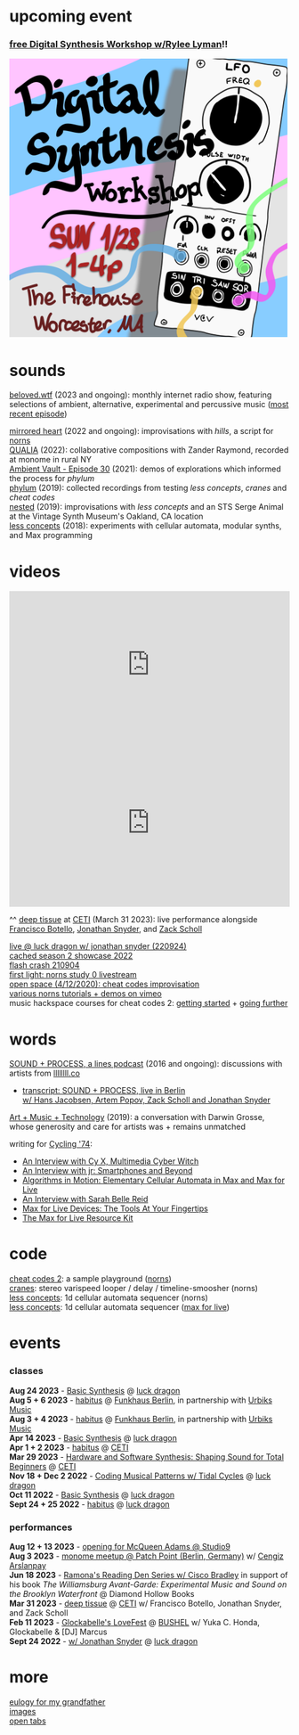 # upcoming event

### [free Digital Synthesis Workshop w/Rylee Lyman](/firehouse.html)!!

<a href="/firehouse.html"><img src="/images/digitalsynthesis-firehouse.png" alt="flyer for Digital Synthesis Workshop" width="500"/></a>  

# sounds

[beloved.wtf](/beloved) (2023 and ongoing): monthly internet radio show, featuring selections of ambient, alternative, experimental and percussive music ([most recent episode](/beloved/230820.html))

[mirrored heart](https://dndrks.bandcamp.com/album/mirrored-heart) (2022 and ongoing): improvisations with *hills*, a script for [norns](https://monome.org/docs/norns)  
[QUALIA](https://cachedmedia.bandcamp.com/album/qualia) (2022): collaborative compositions with Zander Raymond, recorded at monome in rural NY  
[Ambient Vault - Episode 30](https://embed.podcasts.apple.com/us/podcast/episode-30-dan-derks/id1478532016?i=1000517679364) (2021): demos of explorations which informed the process for *phylum*  
[phylum](https://dndrks.bandcamp.com/album/phylum) (2019): collected recordings from testing *less concepts*, *cranes* and *cheat codes*  
[nested](https://dndrks.bandcamp.com/album/nested) (2019): improvisations with *less concepts* and an STS Serge Animal at the Vintage Synth Museum's Oakland, CA location  
[less concepts](https://dndrks.bandcamp.com/album/less-concepts) (2018): experiments with cellular automata, modular synths, and Max programming

# videos

<style>.embed-container { position: relative; padding-bottom: 56.25%; height: 0; overflow: hidden; max-width: 100%; } .embed-container iframe, .embed-container object, .embed-container embed { position: absolute; top: 0; left: 0; width: 100%; height: 100%; }</style><div class='embed-container'><iframe src='https://www.youtube-nocookie.com/embed/6vORtsaS3NI?si=RFHkBa7u8yZvTP7F' frameborder='0' allowfullscreen></iframe></div>

<style>.embed-container { position: relative; padding-bottom: 56.25%; height: 0; overflow: hidden; max-width: 100%; } .embed-container iframe, .embed-container object, .embed-container embed { position: absolute; top: 0; left: 0; width: 100%; height: 100%; }</style><div class='embed-container'><iframe src='https://www.youtube-nocookie.com/embed/rWn1BL708l0' frameborder='0' allowfullscreen></iframe></div>

^^ [deep tissue](https://llllllll.co/t/61496/) at [CETI](https://ceti.institute) (March 31 2023): live performance alongside [Francisco Botello](http://franciscobotello.com), [Jonathan Snyder](https://www.instagram.com/jaseknighter/), and [Zack Scholl](https://schollz.com)  

[live @ luck dragon w/ jonathan snyder (220924)](https://youtu.be/yi5bkzskNHU)  
[cached season 2 showcase 2022](https://youtu.be/rz2OikX6flE)  
[flash crash 210904](https://youtu.be/R5ZvS1veyEw)  
[first light: norns study 0 livestream](https://youtu.be/ciSvjxI5cyg)  
[open space (4/12/2020): cheat codes improvisation](https://youtu.be/sefSi1cqWjU)  
[various norns tutorials + demos on vimeo](https://vimeo.com/user16329159)  
music hackspace courses for cheat codes 2: [getting started](https://musichackspace.org/product/getting-started-with-cheat-codes-2-a-sample-playground-for-monome-norns/) + [going further](https://musichackspace.org/events/going-further-with-cheat-codes-2-a-sample-playground-for-norns-live-session/)

# words

[SOUND + PROCESS, a lines podcast](https://soundcloud.com/sound-and-process/) (2016 and ongoing): discussions with artists from [llllllll.co](https://llllllll.co)  
* [transcript: SOUND + PROCESS, live in Berlin <br> w/ Hans Jacobsen, Artem Popov, Zack Scholl and Jonathan Snyder](/spb2023.html)

[Art + Music + Technology](https://artmusictech.libsyn.com/podcast-306-dan-derks) (2019): a conversation with Darwin Grosse, whose generosity and care for artists was + remains unmatched

writing for [Cycling '74](https://cycling74.com):  
* [An Interview with Cy X, Multimedia Cyber Witch](https://cycling74.com/articles/an-interview-with-cy-x)  
* [An Interview with jr: Smartphones and Beyond](https://cycling74.com/articles/an-interview-with-jr-smartphones-maxforlive-device)  
* [Algorithms in Motion: Elementary Cellular Automata in Max and Max for Live](https://cycling74.com/tutorials/algorithms-less-concepts-max-for-live-device-cellular-automata)  
* [An Interview with Sarah Belle Reid](https://cycling74.com/articles/an-interview-with-sarah-belle-reid)  
* [Max for Live Devices: The Tools At Your Fingertips](https://cycling74.com/articles/ableton-max-for-live-devices-the-tools-at-your-fingertips)  
* [The Max for Live Resource Kit](https://cycling74.com/articles/the-max-for-live-resource-kit)

# code

[cheat codes 2](https://llllllll.co/t/cheat-codes-2-rev-221007-lts9-more-important-fixes/38414): a sample playground ([norns](https://monome.org))  
[cranes](https://llllllll.co/t/cranes/21207): stereo varispeed looper / delay / timeline-smoosher (norns)  
[less concepts](https://llllllll.co/t/less-concepts/54178): 1d cellular automata sequencer (norns)  
[less concepts](https://maxforlive.com/library/device/6167/less-concepts): 1d cellular automata sequencer ([max for live](https://www.ableton.com/en/live/max-for-live/))

# events

### classes

**Aug 24 2023** - [Basic Synthesis](https://luckdragon.space/event/synthesis.html) @ [luck dragon](https://luckdragon.space)  
**Aug 5 + 6 2023** - [habitus](https://infinitedigits.co/tinker/habitus/) @ [Funkhaus Berlin](https://www.funkhaus-berlin.net/), in partnership with [Urbiks Music](https://urbiks-music.com/)  
**Aug 3 + 4 2023** - [habitus](https://infinitedigits.co/tinker/habitus/) @ [Funkhaus Berlin](https://www.funkhaus-berlin.net/), in partnership with [Urbiks Music](https://urbiks-music.com/)  
**Apr 14 2023** - [Basic Synthesis](https://luckdragon.space/event/synthesis.html) @ [luck dragon](https://luckdragon.space)  
**Apr 1 + 2 2023** - [habitus](https://www.eventbrite.com/cc/ceti-spa-spring-break-adventures-sound-spa-2023-1864979) @ [CETI](https://ceti.institute)  
**Mar 29 2023** - [Hardware and Software Synthesis: Shaping Sound for Total Beginners](https://www.eventbrite.com/cc/ceti-spa-spring-break-adventures-sound-spa-2023-1864979) @ [CETI](https://ceti.institute)  
**Nov 18 + Dec 2 2022** - [Coding Musical Patterns w/ Tidal Cycles](https://luckdragon.space/event/221118-tidalcycles.html) @ [luck dragon](https://luckdragon.space)    
**Oct 11 2022** - [Basic Synthesis](https://luckdragon.space/event/synthesis.html) @ [luck dragon](https://luckdragon.space)    
**Sept 24 + 25 2022** - [habitus](https://luckdragon.space/event/norns-habitus.html) @ [luck dragon](https://luckdragon.space)  

### performances

**Aug 12 + 13 2023** - [opening for McQueen Adams @ Studio9](https://studio9porches.com/performance/studio9-presents-mcqueen-adams/)  
**Aug 3 2023** - [monome meetup @ Patch Point (Berlin, Germany)](https://llllllll.co/t/monome-meetups-performances-patch-point-2-3-aug-2023-berlin-de/63317) w/ [Cengiz Arslanpay](https://cengizarslanpay.bandcamp.com/)  
**Jun 18 2023** - [Ramona's Reading Den Series w/ Cisco Bradley](https://diamondhollowbooks.com/events) in support of his book *The Williamsburg Avant-Garde: Experimental Music and Sound on the Brooklyn Waterfront* @ Diamond Hollow Books  
**Mar 31 2023** - [deep tissue](https://llllllll.co/t/61496/) @ [CETI](https://ceti.institute) w/ Francisco Botello, Jonathan Snyder, and Zack Scholl  
**Feb 11 2023** - [Glockabelle's LoveFest](/images/bushel-230211.jpeg) @ [BUSHEL](https://www.bushelcollective.org) w/ Yuka C. Honda, Glockabelle & [DJ] Marcus  
**Sept 24 2022** - [w/ Jonathan Snyder](https://luckdragon.space/event/220924-jonathan-snyder-dan-derks.html) @ [luck dragon](https://luckdragon.space)  

# more

[eulogy for my grandfather](/bruno.html)  
[images](/images)  
[open tabs](/tabs)  